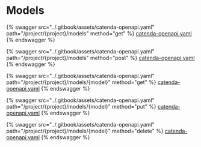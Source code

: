 # Models

{% swagger src="../.gitbook/assets/catenda-openapi.yaml" path="/project/{project}/models" method="get" %}
[catenda-openapi.yaml](../.gitbook/assets/catenda-openapi.yaml)
{% endswagger %}

{% swagger src="../.gitbook/assets/catenda-openapi.yaml" path="/project/{project}/models" method="post" %}
[catenda-openapi.yaml](../.gitbook/assets/catenda-openapi.yaml)
{% endswagger %}

{% swagger src="../.gitbook/assets/catenda-openapi.yaml" path="/project/{project}/models/{model}" method="get" %}
[catenda-openapi.yaml](../.gitbook/assets/catenda-openapi.yaml)
{% endswagger %}

{% swagger src="../.gitbook/assets/catenda-openapi.yaml" path="/project/{project}/models/{model}" method="put" %}
[catenda-openapi.yaml](../.gitbook/assets/catenda-openapi.yaml)
{% endswagger %}

{% swagger src="../.gitbook/assets/catenda-openapi.yaml" path="/project/{project}/models/{model}" method="delete" %}
[catenda-openapi.yaml](../.gitbook/assets/catenda-openapi.yaml)
{% endswagger %}
